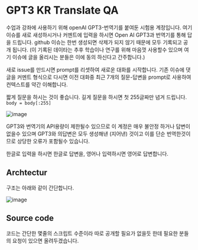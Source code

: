 # GPT3 KR Translate QA

수업과 강좌에 사용하기 위해 openAI GPT3-번역기를 붙여둔 시험용 계정입니다. 여기 이슈를 새로 새성하시거나 커멘트에 입력을 하시면  Open AI GPT3과 번역기를 통해 답을 드립니다. github 이슈는 한번 생성되면 삭제가 되지 않기 때문에 모두 기록되고 공개 됩니다. (이 기록된 데이타는 추후 학습이나 연구를 위해 마음껏 사용할수 있으며 여기 이슈에 글을 올리시는 분들은 이에 동의 하신다고 간주합니다.) 

새로 issue를 만드시면 prompt를 리셋하여 새로운 대화를 시작합니다. 기존 이슈에 댓글을 커멘트 형식으로 다시면 이전 대화중 최근 7개의 질문-답변을 prompt로 사용하여 컨텍스트를 약간 이해합니다. 

짧게 질문을 하시는 것이 좋습니다. 길게 질문을 하시면 첫 255글짜만 념겨 드립니다. `body = body[:255]`
 
![image](https://user-images.githubusercontent.com/901975/115980043-3796da80-a5bc-11eb-9197-54a556d1a66a.png)


GPT3와 번역기의 API용량이 제한될수 있으므로 이 계정은 매우 불안정 하거나 답변이 없을수 있으며  GPT3와 의답변은 모두 생성해낸 (지어낸) 것이고 이를 단순 번역한것이므로 상당한 오류가 포함될수 있습니다. 

한글로 입력을 하시면 한글로 답변을, 영어나 입력하시면 영어로 답변합니다.

## Archtectur
구조는 아래와 같이 간단합니다.

![image](https://user-images.githubusercontent.com/901975/115979941-78422400-a5bb-11eb-9850-aa9b42261e01.png)

## Source code
코드는 간단한 몇줄의 스크립트 수준이라 따로 공개할 필요가 없을듯 한데 필요한 분들의 요청이 있으면 올려두겠습니다.
